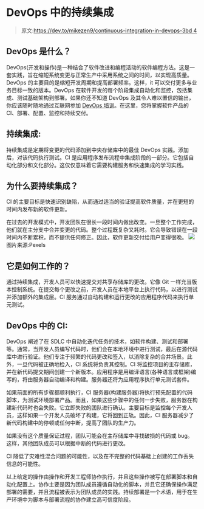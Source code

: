 # DevOps 中的持续集成

> 原文:[https://dev.to/mikezen9/continuous-integration-in-devops-3bd 4](https://dev.to/mikezen9/continuous-integration-in-devops--3bd4)

## DevOps 是什么？

DevOps(开发和操作)是一种结合了软件改进和编程活动的软件编程方法。这是一套实践，旨在缩短系统变更与正常生产中采用系统之间的时间，以实现高质量。DevOps 的主要目的是缩短开发周期和提高部署频率。这样，it 可以交付更多与业务目标一致的版本。DevOps 在软件开发的每个阶段集成自动化和监控，包括集成、测试基础架构到部署。如果你还不知道 DevOps 及其令人难以置信的输出，你应该随时随地通过互联网参加 [DevOps 培训](https://www.simplilearn.com/cloud-computing/devops-practitioner-certification-training)。在这里，您将掌握软件产品的 CI、部署、配置、监控和持续交付。

## 持续集成:

持续集成是定期将变更的代码添加到中央存储库中的最佳 DevOps 实践。添加后，对该代码执行测试。CI 是应用程序发布流程中集成阶段的一部分。它包括自动化部分和文化部分。这仅仅意味着它需要构建服务和快速集成的学习实践。

## 为什么要持续集成？

CI 的主要目标是快速识别缺陷，从而通过适当的验证提高软件质量，并在更短的时间内发布新的软件更新。

在过去的开发模式中，开发团队在很长一段时间内做出改变。一旦整个工作完成，他们就在主分支中合并变更的代码。整个过程既复杂又耗时。它会导致错误在一段时间内不断累积，而不提供任何修正。因此，软件更新交付给用户变得很晚。
[![](../Images/e792f652a3e41893174d8efa9c9a7f2e.png)](https://res.cloudinary.com/practicaldev/image/fetch/s--MhTNsTcI--/c_limit%2Cf_auto%2Cfl_progressive%2Cq_auto%2Cw_880/https://images.pexels.com/photos/270348/pexels-photo-270348.jpeg%3Fauto%3Dcompress%26cs%3Dtinysrgb%26dpr%3D2%26h%3D450%26w%3D550) 
图片来源:Pexels

## 它是如何工作的？

通过持续集成，开发人员可以快速提交对共享存储库的更改。它像 Git 一样充当版本控制系统。在提交每个更改之前，开发人员在本地平台上执行代码，以进行测试并添加额外的集成层。CI 服务通过自动构建和运行更改的应用程序代码来执行单元测试。

## DevOps 中的 CI:

DevOps 阐述了在 SDLC 中自动化迭代任务的技术，如软件构建、测试和部署等。通常，当开发人员编写代码时，他们会在本地环境中进行测试，最后在源代码库中进行验证。他们专注于频繁的代码更改和签入，以消除复杂的合并场景。此外，一旦代码被正确地检入，CI 系统将负责其控制。CI 将监控项目的主存储库，并在新代码提交期间创建一个新版本。应用程序是用编译语言(各种语言或框架)编写的，将由服务器自动编译和构建。服务器还将为应用程序执行单元测试套件。

如果前面的所有步骤都顺利执行，CI 服务器(构建服务器)将执行预先配置的代码脚本，为测试环境部署产品。而且，如果这些步骤中的任何一步失败，服务器在构建新代码时也会失败。它立即失败的团队进行确认。主要目标是监控每个开发人员，这样如果一个开发人员破坏了构建，它将回到正轨。因此，CI 服务器减少了新代码构建中的停顿或任何中断，提高了团队的生产力。

如果没有这个质量保证过程，团队可能会在主存储库中寻找破损的代码或 bug。这样，其他团队成员可以根据中断的代码进行更改。

CI 降低了灾难性混合问题的可能性，以及在不完整的代码基础上创建的工作丢失信息的可能性。

以上给定的操作由操作和开发工程师协作执行，并且这些操作被写在部署脚本和自动化配置上。协作主要是因为团队成员遵循自动化的脚本，并且它还确保操作满足部署的需要，并且流程被表示为团队成员的实践。持续部署是一个术语，用于在生产环境中为脚本与部署流程的协作建立高可信度阶段。